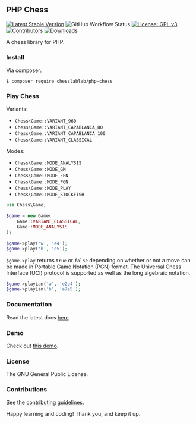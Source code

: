 ## PHP Chess

[![Latest Stable Version](https://poser.pugx.org/chesslablab/php-chess/v/stable)](https://packagist.org/packages/chesslablab/php-chess)
![GitHub Workflow Status](https://github.com/chesslablab/php-chess/actions/workflows/php.yml/badge.svg)
[![License: GPL v3](https://img.shields.io/badge/License-GPL%20v3-blue.svg)](https://www.gnu.org/licenses/gpl-3.0)
[![Contributors](https://img.shields.io/github/contributors/chesslablab/php-chess)](https://github.com/chesslablab/php-chess/graphs/contributors)
[![Downloads](https://img.shields.io/packagist/dt/chesslablab/php-chess.svg)](https://packagist.org/packages/chesslablab/php-chess)

A chess library for PHP.

### Install

Via composer:

    $ composer require chesslablab/php-chess

### Play Chess

Variants:

- `Chess\Game::VARIANT_960`
- `Chess\Game::VARIANT_CAPABLANCA_80`
- `Chess\Game::VARIANT_CAPABLANCA_100`
- `Chess\Game::VARIANT_CLASSICAL`

Modes:

- `Chess\Game::MODE_ANALYSIS`
- `Chess\Game::MODE_GM`
- `Chess\Game::MODE_FEN`
- `Chess\Game::MODE_PGN`
- `Chess\Game::MODE_PLAY`
- `Chess\Game::MODE_STOCKFISH`

```php
use Chess\Game;

$game = new Game(
    Game::VARIANT_CLASSICAL,
    Game::MODE_ANALYSIS
);

$game->play('w', 'e4');
$game->play('b', 'e5');
```

`$game->play` returns `true` or `false` depending on whether or not a move can be made in Portable Game Notation (PGN) format. The Universal Chess Interface (UCI) protocol is supported as well as the long algebraic notation.

```php
$game->playLan('w', 'e2e4');
$game->playLan('b', 'e7e5');
```

### Documentation

Read the latest docs [here](https://php-chess.readthedocs.io/en/latest/).

### Demo

Check out [this demo](https://www.chesslablab.com).

### License

The GNU General Public License.

### Contributions

See the [contributing guidelines](https://github.com/chesslablab/php-chess/blob/master/CONTRIBUTING.md).

Happy learning and coding! Thank you, and keep it up.
